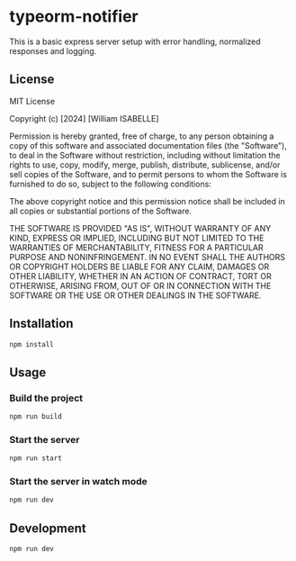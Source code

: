 # typeorm-notifier

This is a basic express server setup with error handling, normalized responses and logging.

## License

MIT License

Copyright (c) [2024] [William ISABELLE]

Permission is hereby granted, free of charge, to any person obtaining a copy
of this software and associated documentation files (the "Software"), to deal
in the Software without restriction, including without limitation the rights
to use, copy, modify, merge, publish, distribute, sublicense, and/or sell
copies of the Software, and to permit persons to whom the Software is
furnished to do so, subject to the following conditions:

The above copyright notice and this permission notice shall be included in all
copies or substantial portions of the Software.

THE SOFTWARE IS PROVIDED "AS IS", WITHOUT WARRANTY OF ANY KIND, EXPRESS OR
IMPLIED, INCLUDING BUT NOT LIMITED TO THE WARRANTIES OF MERCHANTABILITY,
FITNESS FOR A PARTICULAR PURPOSE AND NONINFRINGEMENT. IN NO EVENT SHALL THE
AUTHORS OR COPYRIGHT HOLDERS BE LIABLE FOR ANY CLAIM, DAMAGES OR OTHER
LIABILITY, WHETHER IN AN ACTION OF CONTRACT, TORT OR OTHERWISE, ARISING FROM,
OUT OF OR IN CONNECTION WITH THE SOFTWARE OR THE USE OR OTHER DEALINGS IN THE
SOFTWARE.

## Installation

```bash
npm install
```

## Usage

### Build the project

```bash
npm run build
```

### Start the server

```bash
npm run start
```

### Start the server in watch mode

```bash
npm run dev
```

## Development

```bash
npm run dev
```
